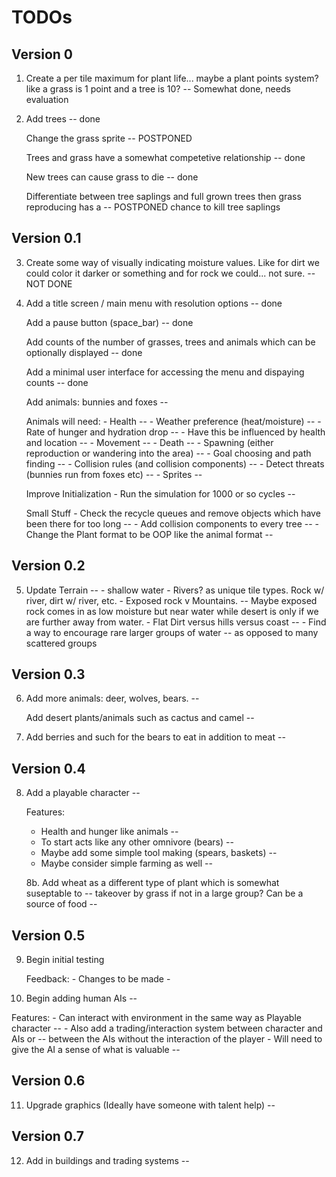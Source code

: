 # TODOs
## Version 0
1. Create a per tile maximum for plant life... maybe a plant points system? like
   a grass is 1 point and a tree is 10?                                                         -- Somewhat done, needs evaluation

2.  Add trees                                                                                   -- done
    
    Change the grass sprite                                                                     -- POSTPONED
    
    Trees and grass have a somewhat competetive relationship                                    -- done
    
    New trees can cause grass to die                                                            -- done
    
    Differentiate between tree saplings and full grown trees then grass reproducing has a       -- POSTPONED
        chance to kill tree saplings       
    
## Version 0.1

3.  Create some way of visually indicating moisture values. Like for dirt we                    
        could color it darker or something and for rock we could... not sure.                   -- NOT DONE                                                      

4.  Add a title screen / main menu with resolution options                                      -- done
    
    Add a pause button (space_bar)                                                              -- done
    
    Add counts of the number of grasses, trees and animals which can be optionally displayed    -- done
    
    Add a minimal user interface for accessing the menu and dispaying counts                    -- done
    
    Add animals: bunnies and foxes                                                              -- 
    
    Animals will need:
        - Health                                                                                --
        - Weather preference (heat/moisture)                                                    --
        - Rate of hunger and hydration drop                                                     --
            - Have this be influenced by health and location                                    --
        - Movement                                                                              --
        - Death                                                                                 --
        - Spawning (either reproduction or wandering into the area)                             --
        - Goal choosing and path finding                                                        --
        - Collision rules (and collision components)                                            --
        - Detect threats (bunnies run from foxes etc)                                           --
        - Sprites                                                                               --

    Improve Initialization
        - Run the simulation for 1000 or so cycles                                              --

    Small Stuff
        - Check the recycle queues and remove objects which have been there for too long        --
        - Add collision components to every tree                                                --
        - Change the Plant format to be OOP like the animal format                              --

## Version 0.2

5.  Update Terrain                                                                              --
        - shallow water
            - Rivers? as unique tile types. Rock w/ river, dirt w/ river, etc.
        - Exposed rock v Mountains.                                                             --
            Maybe exposed rock comes in as low moisture but near water
            while desert is only if we are further away from water.
        - Flat Dirt versus hills versus coast                                                   --
        - Find a way to encourage rare larger groups of water                                   --
            as opposed to many scattered groups

## Version 0.3
6.  Add more animals: deer, wolves, bears.                                                      --
    
    Add desert plants/animals such as cactus and camel                                          --

7. Add berries and such for the bears to eat in addition to meat                                --

## Version 0.4
8. Add a playable character                                                                     --
   
   Features:
     - Health and hunger like animals                                                           --
     - To start acts like any other omnivore (bears)                                            --
     - Maybe add some simple tool making (spears, baskets)                                      --
     - Maybe consider simple farming as well                                                    --

    8b. Add wheat as a different type of plant which is somewhat suseptable to                  --
       takeover by grass if not in a large group? Can be a source of food                       --

## Version 0.5
9. Begin initial testing
    
    Feedback:
        -
    Changes to be made
        -

10. Begin adding human AIs                                                                      --
   
   Features:
     - Can interact with environment in the same way as Playable character                      --
     - Also add a trading/interaction system between character and AIs or                       --
       between the AIs without the interaction of the player
       - Will need to give the AI a sense of what is valuable                                   --

## Version 0.6
11. Upgrade graphics (Ideally have someone with talent help)                                    --

## Version 0.7
12. Add in buildings and trading systems                                                        --
